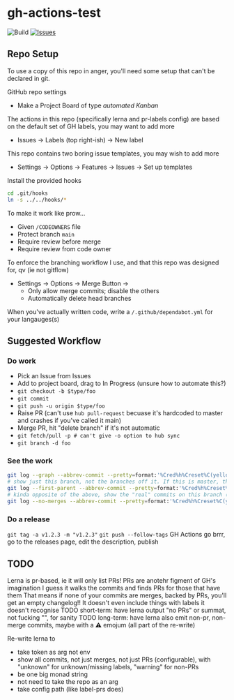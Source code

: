 # gh-actions-test

![Build](https://github.com/mt-inside/mt165.co.uk/workflows/Build%20and%20Publish/badge.svg)
[![Issues](https://img.shields.io/github/issues/Airblader/i3.svg)](https://github.com/Airblader/i3/issues)

## Repo Setup

To use a copy of this repo in anger, you'll need some setup that can't be declared in git.

GitHub repo settings
* Make a Project Board of type _automated Kanban_

The actions in this repo (specifically lerna and pr-labels config) are based on the default set of GH labels, you may want to add more
* Issues -> Labels (top right-ish) -> New label

This repo contains two boring issue templates, you may wish to add more
* Settings -> Options -> Features -> Issues -> Set up templates

Install the provided hooks
```bash
cd .git/hooks
ln -s ../../hooks/*
```

To make it work like prow...
* Given `/CODEOWNERS` file
* Protect branch `main`
* Require review before merge
* Require review from code owner

To enforce the branching workflow I use, and that this repo was designed for, qv (ie not gitflow)
* Settings -> Options -> Merge Button ->
  * Only allow merge commits; disable the others
  * Automatically delete head branches

When you've actually written code, write a `/.github/dependabot.yml` for your langauges(s)


## Suggested Workflow

### Do work
* Pick an Issue from Issues
* Add to project board, drag to In Progress (unsure how to automate this?)
* `git checkout -b $type/foo`
* `git commit`
* `git push -u origin $type/foo`
* Raise PR (can't use `hub pull-request` becuase it's hardcoded to master and crashes if you've called it main)
* Merge PR, hit "delete branch" if it's not automatic
* `git fetch/pull -p # can't give -o option to hub sync`
* `git branch -d foo`

### See the work
```bash
git log --graph --abbrev-commit --pretty=format:'%Cred%h%Creset%C(yellow)%d%Creset %s %C(bold blue)%an%Creset %Cgreen%cr%Creset' --
# show just this branch, not the branches off it. If this is master, this'll just show the merge commits.
git log --first-parent --abbrev-commit --pretty=format:'%Cred%h%Creset%C(yellow)%d%Creset %s %C(bold blue)%an%Creset %Cgreen%cr%Creset' --
# kinda opposite of the above, show the "real" commits on this branch (if any), and from branches that feed into it, but not the merge commits.
git log --no-merges --abbrev-commit --pretty=format:'%Cred%h%Creset%C(yellow)%d%Creset %s %C(bold blue)%an%Creset %Cgreen%cr%Creset' --
```

### Do a release
`git tag -a v1.2.3 -m "v1.2.3"`
`git push --follow-tags`
GH Actions go brrr, go to the releases page, edit the description, publish


## TODO
Lerna is pr-based, ie it will only list PRs!
PRs are anotehr figment of GH's imagination
I guess it walks the commits and finds PRs for those that have them
That means if none of your commits are merges, backed by PRs, you'll get an empty changelog!! It doesn't even include things with labels it doesn't recognise
TODO short-term: have lerna output "no PRs" or summat, not fucking "", for sanity
TODO long-term: have lerna also emit non-pr, non-merge commits, maybe with a :warning: emojum (all part of the re-write)

Re-write lerna to
* take token as arg not env
* show all commits, not just merges, not just PRs (configurable), with "unknown" for unknown/missing labels, "warning" for non-PRs
* be one big monad string
* not need to take the repo as an arg
* take config path (like label-prs does)
